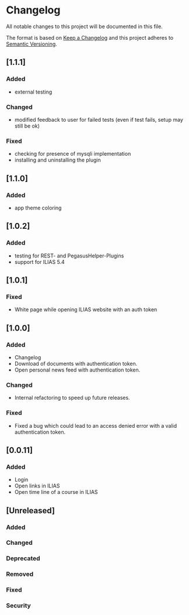 # Changelog
All notable changes to this project will be documented in this file.

The format is based on [Keep a Changelog](http://keepachangelog.com/en/1.0.0/)
and this project adheres to [Semantic Versioning](http://semver.org/spec/v2.0.0.html).

## [1.1.1]
### Added
- external testing
### Changed
- modified feedback to user for failed tests (even if test fails, setup may still be ok)
### Fixed
- checking for presence of mysqli implementation
- installing and uninstalling the plugin

## [1.1.0]
### Added
- app theme coloring

## [1.0.2]
### Added
- testing for REST- and PegasusHelper-Plugins
- support for ILIAS 5.4

## [1.0.1]
### Fixed
- White page while opening ILIAS website with an auth token 

## [1.0.0]
### Added
- Changelog
- Download of documents with authentication token.
- Open personal news feed with authentication token.
### Changed
- Internal refactoring to speed up future releases.
### Fixed
- Fixed a bug which could lead to an access denied error with a valid authentication token.

## [0.0.11]
### Added
- Login
- Open links in ILIAS
- Open time line of a course in ILIAS


## [Unreleased]
### Added
### Changed
### Deprecated
### Removed
### Fixed
### Security
